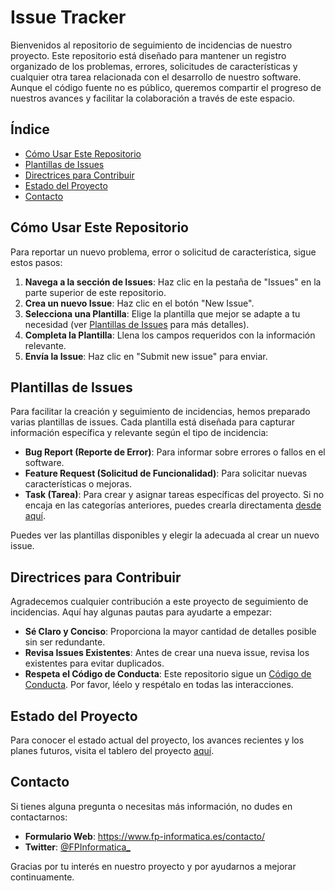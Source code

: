 # Issue Tracker


Bienvenidos al repositorio de seguimiento de incidencias de nuestro proyecto. Este repositorio está diseñado para mantener un registro organizado de los problemas, errores, solicitudes de características y cualquier otra tarea relacionada con el desarrollo de nuestro software. Aunque el código fuente no es público, queremos compartir el progreso de nuestros avances y facilitar la colaboración a través de este espacio.

## Índice

- [Cómo Usar Este Repositorio](#cómo-usar-este-repositorio)
- [Plantillas de Issues](#plantillas-de-issues)
- [Directrices para Contribuir](#directrices-para-contribuir)
- [Estado del Proyecto](#estado-del-proyecto)
- [Contacto](#contacto)

## Cómo Usar Este Repositorio

Para reportar un nuevo problema, error o solicitud de característica, sigue estos pasos:

1. **Navega a la sección de Issues**: Haz clic en la pestaña de "Issues" en la parte superior de este repositorio.
2. **Crea un nuevo Issue**: Haz clic en el botón "New Issue".
3. **Selecciona una Plantilla**: Elige la plantilla que mejor se adapte a tu necesidad (ver [Plantillas de Issues](#plantillas-de-issues) para más detalles).
4. **Completa la Plantilla**: Llena los campos requeridos con la información relevante.
5. **Envía la Issue**: Haz clic en "Submit new issue" para enviar.

## Plantillas de Issues

Para facilitar la creación y seguimiento de incidencias, hemos preparado varias plantillas de issues. Cada plantilla está diseñada para capturar información específica y relevante según el tipo de incidencia:

- **Bug Report (Reporte de Error)**: Para informar sobre errores o fallos en el software.
- **Feature Request (Solicitud de Funcionalidad)**: Para solicitar nuevas características o mejoras.
- **Task (Tarea)**: Para crear y asignar tareas específicas del proyecto. Si no encaja en las categorías anteriores, puedes crearla directamenta [desde aquí](https://github.com/fp-informatica/issue-tracker/issues/new).

Puedes ver las plantillas disponibles y elegir la adecuada al crear un nuevo issue.

## Directrices para Contribuir

Agradecemos cualquier contribución a este proyecto de seguimiento de incidencias. Aquí hay algunas pautas para ayudarte a empezar:

- **Sé Claro y Conciso**: Proporciona la mayor cantidad de detalles posible sin ser redundante.
- **Revisa Issues Existentes**: Antes de crear una nueva issue, revisa los existentes para evitar duplicados.
- **Respeta el Código de Conducta**: Este repositorio sigue un [Código de Conducta](./CODE_OF_CONDUCT.md). Por favor, léelo y respétalo en todas las interacciones.

## Estado del Proyecto

Para conocer el estado actual del proyecto, los avances recientes y los planes futuros, visita el tablero del proyecto [aquí](https://github.com/orgs/fp-informatica/projects/1).

## Contacto

Si tienes alguna pregunta o necesitas más información, no dudes en contactarnos:

- **Formulario Web**: https://www.fp-informatica.es/contacto/
- **Twitter**: [@FPInformatica_](https://x.com/FPInformatica_)

Gracias por tu interés en nuestro proyecto y por ayudarnos a mejorar continuamente.

